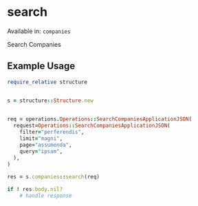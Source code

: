 # search
Available in: `companies`

Search Companies

## Example Usage
```ruby
require_relative structure


s = structure::Structure.new

   
req = operations.Operations::SearchCompaniesApplicationJSON(
  request=Operations::SearchCompaniesApplicationJSON(
    filter="perferendis",
    limit="magni",
    page="assumenda",
    query="ipsam",
  ),
)
    
res = s.companies::search(req)

if ! res.body.nil?
    # handle response

```